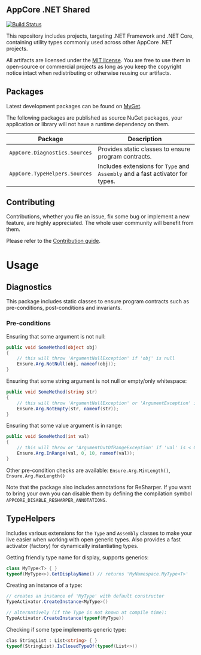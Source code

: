AppCore .NET Shared
-------------------

[![Build Status](https://dev.azure.com/AppCoreNet/Shared/_apis/build/status/AppCoreNet.Shared%20CI?branchName=dev)](https://dev.azure.com/AppCoreNet/Shared/_build/latest?definitionId=1&branchName=dev)


This repository includes projects, targeting .NET Framework and .NET Core, containing utility types commonly used
across other AppCore .NET projects.

All artifacts are licensed under the [MIT license](LICENSE). You are free to use them in open-source or commercial
projects as long as you keep the copyright notice intact when redistributing or otherwise reusing our artifacts.

## Packages

Latest development packages can be found on [MyGet](https://www.myget.org/gallery/appcorenet).

The following packages are published as source NuGet packages, your application or library will not
have a runtime dependency on them.

Package                           | Description
----------------------------------|---------------------------------------------------------------
`AppCore.Diagnostics.Sources` | Provides static classes to ensure program contracts.
`AppCore.TypeHelpers.Sources` | Includes extensions for `Type` and `Assembly` and a fast activator for types.

## Contributing

Contributions, whether you file an issue, fix some bug or implement a new feature, are highly appreciated. The whole user community
will benefit from them.

Please refer to the [Contribution guide](CONTRIBUTING.md).

# Usage

## Diagnostics

This package includes static classes to ensure program contracts such as pre-conditions, post-conditions and
invariants.

### Pre-conditions

Ensuring that some argument is not null:
```csharp
public void SomeMethod(object obj)
{
    // this will throw 'ArgumentNullException' if 'obj' is null
    Ensure.Arg.NotNull(obj, nameof(obj));
}
```

Ensuring that some string argument is not null or empty/only whitespace:
```csharp
public void SomeMethod(string str)
{
    // this will throw 'ArgumentNullException' or 'ArgumentException' if 'str' is null or empty
    Ensure.Arg.NotEmpty(str, nameof(str));
}
```

Ensuring that some value argument is in range:
```csharp
public void SomeMethod(int val)
{
    // this will throw or 'ArgumentOutOfRangeException' if 'val' is < 0 || > 10
    Ensure.Arg.InRange(val, 0, 10, nameof(val));
}
```

Other pre-condition checks are available: `Ensure.Arg.MinLength()`, `Ensure.Arg.MaxLength()`

Note that the package also includes annotations for ReSharper. If you want to bring your own you can disable
them by defining the compilation symbol `APPCORE_DISABLE_RESHARPER_ANNOTATIONS`.

## TypeHelpers

Includes various extensions for the `Type` and `Assembly` classes to make your live easier when working
with open generic types. Also provides a fast activator (factory) for dynamically instantiating types.

Getting friendly type name for display, supports generics:
```csharp
class MyType<T> { }
typeof(MyType<>).GetDisplayName() // returns 'MyNamespace.MyType<T>'
```

Creating an instance of a type:

```csharp
// creates an instance of 'MyType' with default constructor
TypeActivator.CreateInstance<MyType>()

// alternatively (if the Type is not known at compile time):
TypeActivator.CreateInstance(typeof(MyType))
```

Checking if some type implements generic type:

```csharp
clas StringList : List<string> { }
typeof(StringList).IsClosedTypeOf(typeof(List<>))
```
